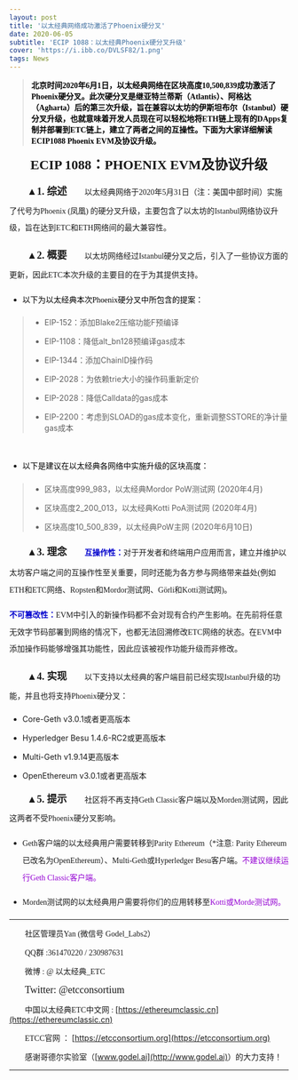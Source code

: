 ```yaml
---
layout: post
title: '以太经典网络成功激活了Phoenix硬分叉'
date: 2020-06-05
subtitle: 'ECIP 1088：以太经典Phoenix硬分叉升级'
cover: 'https://i.ibb.co/DVLSF82/1.png'
tags: News
---
```


> <font color=black face="微软雅黑">**北京时间2020年6月1日，以太经典网络在区块高度10,500,839成功激活了Phoenix硬分叉。此次硬分叉是继亚特兰蒂斯（Atlantis）、阿格达（Agharta）后的第三次升级，旨在兼容以太坊的伊斯坦布尔（Istanbul）硬分叉升级，也就意味着开发人员现在可以轻松地将ETH链上现有的DApps复制并部署到ETC链上，建立了两者之间的互操性。下面为大家详细解读ECIP1088 Phoenix EVM及协议升级。**</font>



<center><strong><font size=5 face="微软雅黑">ECIP 1088：PHOENIX EVM及协议升级</font></strong></center>

&emsp;&emsp;
**<font size=4 style=line-height:2.2 face="微软雅黑">▲1. 综述</font>**
&emsp;&emsp;<font style=line-height:2.2 face="微软雅黑">以太经典网络于2020年5月31日（注：美国中部时间）实施了代号为Phoenix (凤凰) 的硬分叉升级，主要包含了以太坊的Istanbul网络协议升级，旨在达到ETC和ETH网络间的最大兼容性。</font>

&emsp;&emsp;
**<font  size=4 style=line-height:2.2 face="微软雅黑">▲2. 概要</font>**
&emsp;&emsp;<font style=line-height:2.2 face="微软雅黑">以太坊网络经过Istanbul硬分叉之后，引入了一些协议方面的更新，因此ETC本次升级的主要目的在于为其提供支持。</font>

- <font color=black style=line-height:2.2 face="微软雅黑">以下为以太经典本次Phoenix硬分叉中所包含的提案：</font>
>
>- EIP-152：添加Blake2压缩功能F预编译
>
>- EIP-1108：降低alt_bn128预编译gas成本
>
>- EIP-1344：添加ChainID操作码
>
>- EIP-2028：为依赖trie大小的操作码重新定价
>
>- EIP-2028：降低Calldata的gas成本
>
>- EIP-2200：考虑到SLOAD的gas成本变化，重新调整SSTORE的净计量gas成本

&emsp;&emsp;
- <font color=black style=line-height:2.2 face="微软雅黑">以下是建议在以太经典各网络中实施升级的区块高度：</font>

>
>- 区块高度999_983，以太经典Mordor PoW测试网 (2020年4月)
>
>- 区块高度2_200_013，以太经典Kotti PoA测试网 (2020年4月)
>
>- 区块高度10_500_839，以太经典PoW主网 (2020年6月10日)

&emsp;&emsp;
**<font  size=4 style=line-height:2.5 face="微软雅黑">▲3. 理念</font>**
&emsp;&emsp;**<font style=line-height:2.2 color=MediumBlue face="微软雅黑">互操作性：</font>**<font style=line-height:2.2 face="微软雅黑">对于开发者和终端用户应用而言，建立并维护以太坊客户端之间的互操作性至关重要，同时还能为各方参与网络带来益处(例如ETH和ETC网络、Ropsten和Mordor测试网、Görli和Kotti测试网)。</font>

**<font style=line-height:2.2 color=MediumBlue face="微软雅黑">不可篡改性：</font>**<font style=line-height:2.2 face="微软雅黑">EVM中引入的新操作码都不会对现有合约产生影响。在先前将任意无效字节码部署到网络的情况下，也都无法回溯修改ETC网络的状态。在EVM中添加操作码能够增强其功能性，因此应该被视作功能升级而非修改。</font>

&emsp;&emsp;
**<font  size=4 style=line-height:2.2 face="微软雅黑">▲4. 实现</font>**
&emsp;&emsp;<font style=line-height:2.2 face="微软雅黑">以下支持以太经典的客户端目前已经实现Istanbul升级的功能，并且也将支持Phoenix硬分叉：</font>

- Core-Geth v3.0.1或者更高版本

- Hyperledger Besu 1.4.6-RC2或更高版本

- Multi-Geth v1.9.14更高版本

- OpenEthereum v3.0.1或者更高版本

&emsp;&emsp;
**<font  size=4 style=line-height:2.2 face="微软雅黑">▲5. 提示</font>**
&emsp;&emsp;<font style=line-height:2.2 face="微软雅黑">社区将不再支持Geth Classic客户端以及Morden测试网，因此这两者不受Phoenix硬分叉影响。</font>

- <font style=line-height:2.2 face="微软雅黑">Geth客户端的以太经典用户需要转移到Parity Ethereum（*注意: Parity Ethereum已改名为OpenEthereum）、Multi-Geth或Hyperledger Besu客户端。<font color=DarkViolet  face="微软雅黑">不建议继续运行Geth Classic客户端。</font></font>

- <font style=line-height:2.2 face="微软雅黑">Morden测试网的以太经典用户需要将你们的应用转移至<font color=DarkViolet  face="微软雅黑">Kotti或Morde测试网。</font></font>

  

------

&emsp;&emsp;<font face="Times new Roman">社区管理员Yan (微信号 Godel_Labs2）</font>

&emsp;&emsp;<font face="Times new Roman">QQ群 :361470220 / 230987631</font>

&emsp;&emsp;<font face="Times new Roman">微博 : @ 以太经典_ETC </font>

&emsp;&emsp;<font size=4 face="Times new Roman">Twitter: @etcconsortium</font>

&emsp;&emsp;<font face="Times new Roman">中国以太经典ETC中文网 : </font>[https://ethereumclassic.cn](https://ethereumclassic.cn)

&emsp;&emsp;<font face="Times new Roman">ETCC官网 ： </font>[https://etcconsortium.org](https://etcconsortium.org)

&emsp;&emsp;<font face="Times new Roman">感谢哥德尔实验室（</font>[www.godel.ai](http://www.godel.ai)<font face="Times new Roman">）的大力支持！</font>

------
